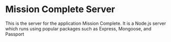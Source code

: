 # Mission Complete Server

This is the server for the application Mission Complete. It is a Node.js server which runs using popular packages such as Express, Mongoose, and Passport
